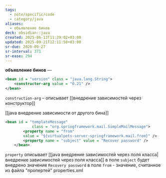 ```yaml
---
tags:
  - note/specific/code
  - category/java
aliases:
  - объявление бинов
deck: obsidian::java
created: 2025-06-13T11:29:02+03:00
updated: 2025-09-21T12:11:50+03:00
sr-due: 2026-09-27
sr-interval: 371
sr-ease: 294
---
```


**объявление бинов**
—
```xml root-context.xml
<bean id = "version" class = "java.lang.String">
	<constructor-arg value = "0.21" />
</bean>
```

`construction-arg` – описывает [[внедрение зависимостей через конструктор]]

[[java внедрение зависимости от другого бина]]

```xml root-context.xml
<bean id = "templateMessage"
            class = "org.springframework.mail.SimpleMailMessage">
        <property name = "from"
        value = "${virtualpets-server-springframework.mail.from}" />
        <property name = "subject" value = "Recover password" />
    </bean>
```
`property` описывает [[java внедрение зависимостей через поля класса|внедрение зависимостей через поля класса]]
в поле `subject` будет внедрено значение `Recovery password`
в поле `from` - значение, считанное из файла "пропертей" properties.xml
